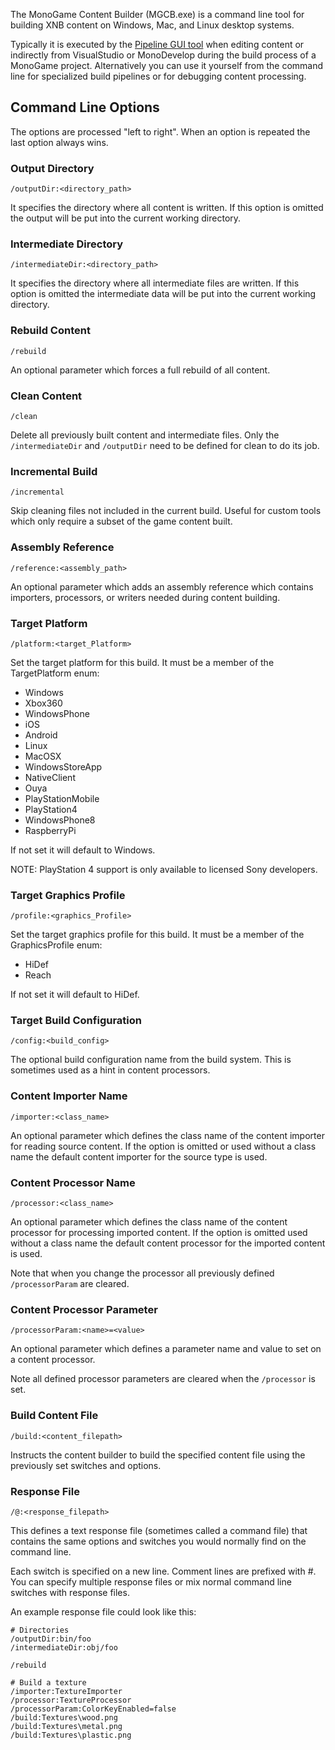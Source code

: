 The MonoGame Content Builder (MGCB.exe) is a command line tool for building XNB content on Windows, Mac, and Linux desktop systems.

Typically it is executed by the [Pipeline GUI tool](pipeline.md) when editing content or indirectly from VisualStudio or MonoDevelop during the build process of a MonoGame project.  Alternatively you can use it yourself from the command line for specialized build pipelines or for debugging content processing.

## Command Line Options
The options are processed "left to right".  When an option is repeated the last option always wins.

### Output Directory
```
/outputDir:<directory_path>
```
It specifies the directory where all content is written.  If this option is omitted the output will be put into the current working directory.

### Intermediate Directory
```
/intermediateDir:<directory_path>
```
It specifies the directory where all intermediate files are written.  If this option is omitted the intermediate data will be put into the current working directory.

### Rebuild Content
```
/rebuild 
```
An optional parameter which forces a full rebuild of all content.

### Clean Content
```
/clean
```
Delete all previously built content and intermediate files.  Only the `/intermediateDir` and `/outputDir` need to be defined for clean to do its job.

### Incremental Build
```
/incremental
```
Skip cleaning files not included in the current build.  Useful for custom tools which only require a subset of the game content built.

### Assembly Reference
```
/reference:<assembly_path> 
```
An optional parameter which adds an assembly reference which contains importers, processors, or writers needed during content building.

### Target Platform
```
/platform:<target_Platform> 
```
Set the target platform for this build. It must be a member of the TargetPlatform enum:
* Windows
* Xbox360
* WindowsPhone
* iOS
* Android
* Linux
* MacOSX
* WindowsStoreApp
* NativeClient
* Ouya
* PlayStationMobile
* PlayStation4
* WindowsPhone8
* RaspberryPi

If not set it will default to Windows.

NOTE: PlayStation 4 support is only available to licensed Sony developers.

### Target Graphics Profile
```
/profile:<graphics_Profile> 
```
Set the target graphics profile for this build. It must be a member of the GraphicsProfile enum:
* HiDef
* Reach

If not set it will default to HiDef.

### Target Build Configuration
```
/config:<build_config> 
```
The optional build configuration name from the build system.  This is sometimes used as a hint in content processors.

### Content Importer Name
```
/importer:<class_name>
```
An optional parameter which defines the class name of the content importer for reading source content.  If the option is omitted or used without a class name the default content importer for the source type is used.

### Content Processor Name
```
/processor:<class_name>
```
An optional parameter which defines the class name of the content processor for processing imported content.  If the option is omitted used without a class name the default content processor for the imported content is used.

Note that when you change the processor all previously defined `/processorParam` are cleared.

### Content Processor Parameter
```
/processorParam:<name>=<value>
```
An optional parameter which defines a parameter name and value to set on a content processor.

Note all defined processor parameters are cleared when the `/processor` is set.

### Build Content File
```
/build:<content_filepath>
```
Instructs the content builder to build the specified content file using the previously set switches and options.

### Response File
```
/@:<response_filepath>
```
This defines a text response file (sometimes called a command file) that contains the same options and switches you would normally find on the command line.

Each switch is specified on a new line.  Comment lines are prefixed with #.  You can specify multiple response files or mix normal command line switches with response files.

An example response file could look like this:
```
# Directories
/outputDir:bin/foo 
/intermediateDir:obj/foo 

/rebuild

# Build a texture
/importer:TextureImporter
/processor:TextureProcessor
/processorParam:ColorKeyEnabled=false
/build:Textures\wood.png
/build:Textures\metal.png
/build:Textures\plastic.png
```


